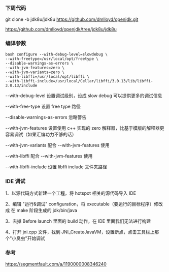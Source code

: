 
### 下周代码

git clone -b jdk8u/jdk8u https://github.com/dmlloyd/openjdk.git

https://github.com/dmlloyd/openjdk/tree/jdk8u/jdk8u

### 编译参数

```
bash configure --with-debug-level=slowdebug \
--with-freetype=/usr/local/opt/freetype \
--disable-warnings-as-errors \
--with-jvm-features=zero \
--with-jvm-variants=zero \
--with-libffi=/usr/local/opt/libffi \
--with-libffi-include=/usr/local/Cellar/libffi/3.0.13/lib/libffi-3.0.13/include
```

--with-debug-level
设置调试级别，设成 slow debug 可以提供更多的调试信息

--with-free-type
设置 free type 路径

--disable-warnings-as-errors
忽略警告

--with-jvm-features
设置使用 c++ 实现的 zero 解释器，比基于模版的解释器更容易调试（如果汇编功力不够的话）

--with-jvm-variants
配合 --with-jvm-features 使用

--with-libffi
配合 --with-jvm-features 使用

--with-libffi-include
设置 libffi include 文件夹路径

### IDE 调试

1、以源代码方式新建一个工程，将 hotspot 相关的源代码导入 IDE

2、编辑 "运行&调试" configuration，将 executable（要运行的目标程序）修改成 在 make 阶段生成的 jdk/bin/java

3、去掉 Before launch 里面的 build 动作，在 IDE 里面我们无法进行构建

4、打开 jni.cpp 文件，找到 JNI_CreateJavaVM，设置断点，点击工具栏上那个"小臭虫"开始调试


### 参考

https://segmentfault.com/a/1190000008346240